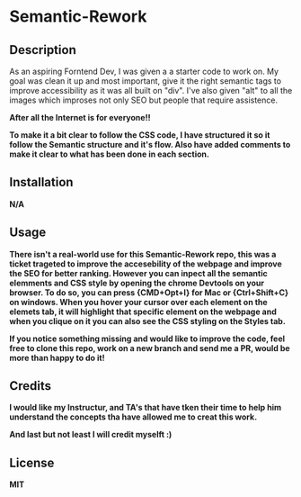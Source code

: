# Semantic-Rework

## Description
As an aspiring Forntend Dev, I was given a a starter code to work on. My goal was clean it up and most important, give it the right semantic tags to improve accessibility as it was all built on "div". 
I've also given "alt" to all the images which improses not only SEO but people that require assistence.

<strong> After all the Internet is for everyone!!<strong>


To make it a bit clear to follow the CSS code, I have structured it so it follow the Semantic structure and it's flow. Also have added comments to make it clear to what has been done in each section.

## Installation
N/A

## Usage

There isn't a real-world use for this Semantic-Rework repo, this was a ticket trageted to improve the accesebility of the webpage and improve the SEO for better ranking. However you can inpect all the semantic elemments and CSS style by opening the chrome Devtools on your browser. To do so, you can press {CMD+Opt+I}  for Mac or {Ctrl+Shift+C} on windows. When you hover your cursor over each element on the elemets tab, it will highlight that specific element on the webpage and when you clique on it you can also see the CSS styling on the Styles tab.

If you notice something missing and would like to improve the code, feel free to clone this repo, work on a new branch and send me a PR, would be more than happy to do it!

## Credits
I would like my Instructur, and TA's that have tken their time to help him understand the concepts tha have allowed me to creat this work.

And last but not least I will credit myselft :)

## License
MIT
